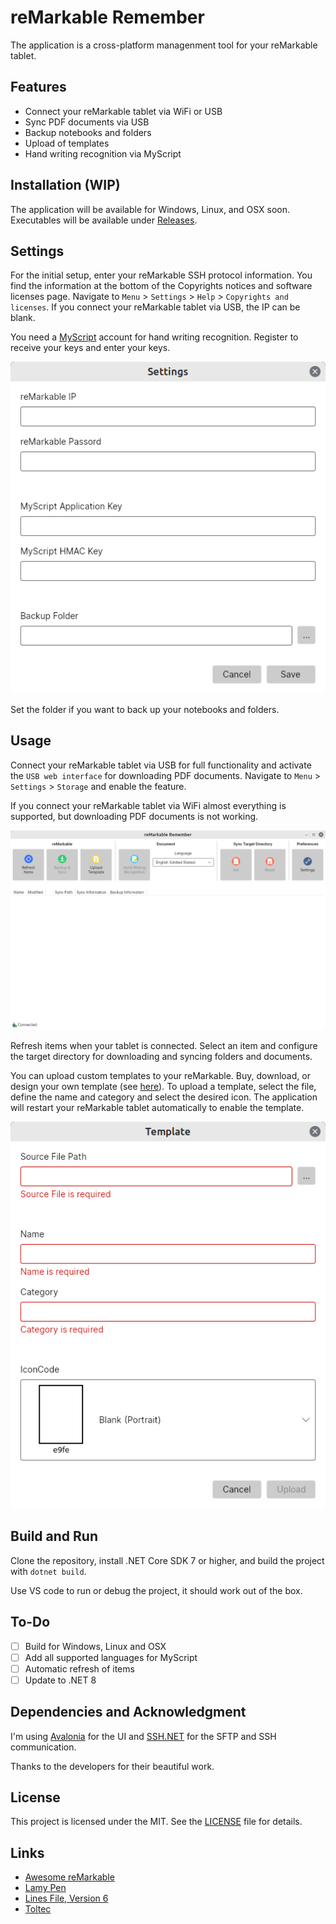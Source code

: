 # reMarkable Remember
The application is a cross-platform managenment tool for your reMarkable tablet.

## Features
- Connect your reMarkable tablet via WiFi or USB
- Sync PDF documents via USB
- Backup notebooks and folders
- Upload of templates
- Hand writing recognition via MyScript

## Installation (WIP)
The application will be available for Windows, Linux, and OSX soon. Executables will be available under [Releases](https://github.com/ds160/remarkable-remember/releases).

## Settings
For the initial setup, enter your reMarkable SSH protocol information. You find the information at the bottom of the Copyrights notices and software licenses page. Navigate to `Menu` > `Settings` > `Help` > `Copyrights and licenses`. If you connect your reMarkable tablet via USB, the IP can be blank.

You need a [MyScript](https://developer.myscript.com/getting-started/web) account for hand writing recognition. Register to receive your keys and enter your keys.

![Settings](/assets/settings.png)

Set the folder if you want to back up your notebooks and folders.

## Usage
Connect your reMarkable tablet via USB for full functionality and activate the `USB web interface` for downloading PDF documents. Navigate to `Menu` > `Settings` > `Storage` and enable the feature.

If you connect your reMarkable tablet via WiFi almost everything is supported, but downloading PDF documents is not working.

![Application](/assets/application.png)

Refresh items when your tablet is connected. Select an item and configure the target directory for downloading and syncing folders and documents.

You can upload custom templates to your reMarkable. Buy, download, or design your own template (see [here](https://github.com/reHackable/awesome-reMarkable/blob/master/README.md#custom-templates)). To upload a template, select the file, define the name and category and select the desired icon. The application will restart your reMarkable tablet automatically to enable the template.

![Upload Template](/assets/template.png)

## Build and Run
Clone the repository, install .NET Core SDK 7 or higher, and build the project with `dotnet build`.

Use VS code to run or debug the project, it should work out of the box.

## To-Do
- [ ] Build for Windows, Linux and OSX
- [ ] Add all supported languages for MyScript
- [ ] Automatic refresh of items
- [ ] Update to .NET 8

## Dependencies and Acknowledgment
I'm using [Avalonia](https://github.com/AvaloniaUI/Avalonia) for the UI and [SSH.NET](https://github.com/sshnet/SSH.NET) for the SFTP and SSH communication.

Thanks to the developers for their beautiful work.

## License
This project is licensed under the MIT. See the [LICENSE](https://github.com/ds160/remarkable-remember/LICENSE.txt) file for details.

## Links
- [Awesome reMarkable](https://github.com/reHackable/awesome-reMarkable/blob/master/README.md)
- [Lamy Pen](https://github.com/isaacwisdom/RemarkableLamyEraser)
- [Lines File, Version 6](https://github.com/ricklupton/rmscene)
- [Toltec](https://toltec-dev.org/)

